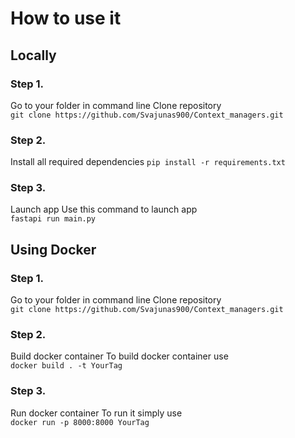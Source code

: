 # How to use it
## Locally
### Step 1.
Go to your folder in command line
Clone repository <br>
`git clone https://github.com/Svajunas900/Context_managers.git`
### Step 2.
Install all required dependencies
`pip install -r requirements.txt`
### Step 3.
Launch app
Use this command to launch app <br>
`fastapi run main.py`
## Using Docker
### Step 1.
Go to your folder in command line
Clone repository <br>
`git clone https://github.com/Svajunas900/Context_managers.git`
### Step 2.
Build docker container
To build docker container use <br> 
`docker build . -t YourTag`
### Step 3.
Run docker container
To run it simply use <br>
`docker run -p 8000:8000 YourTag`

